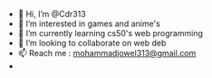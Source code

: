 - 👋 Hi, I’m @Cdr313
- 👀 I’m interested in games and anime's 
- 🌱 I’m currently learning cs50's web programming
- 💞️ I’m looking to collaborate on web deb
- 📫 Reach me : mohammadjowel313@gmail.com
- 
<!---
Cdr313/Cdr313 is a ✨ special ✨ repository because its `README.md` (this file) appears on your GitHub profile.
You can click the Preview link to take a look at your changes.
--->
